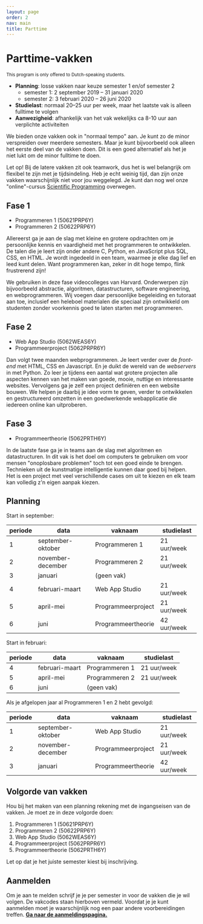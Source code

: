 ```yaml
---
layout: page
order: 2
nav: main
title: Parttime
---
```



# Parttime-vakken

<small>This program is only offered to Dutch-speaking students.</small>

- **Planning**: losse vakken naar keuze semester 1 en/of semester 2
    - semester 1: 2 september 2019 – 31 januari 2020
    - semester 2: 3 februari 2020 – 26 juni 2020
- **Studielast**: normaal 20–25 uur per week, maar het laatste vak is alleen fulltime te volgen
- **Aanwezigheid**: afhankelijk van het vak wekelijks ca 8-10 uur aan verplichte activiteiten

We bieden onze vakken ook in "normaal tempo" aan. Je kunt zo de minor verspreiden over meerdere semesters. Maar je kunt bijvoorbeeld ook alleen het eerste deel van de vakken doen. Dit is een goed alternatief als het je niet lukt om de minor fulltime te doen.

Let op! Bij de latere vakken zit ook teamwork, dus het is wel belangrijk om flexibel te zijn met je tijdsindeling. Heb je echt weinig tijd, dan zijn onze vakken waarschijnlijk niet voor jou weggelegd. Je kunt dan nog wel onze "online"-cursus [Scientific Programming](/scientific) overwegen.


## Fase 1

- Programmeren 1 (50621PRP6Y)
- Programmeren 2 (50622PRP6Y)

Allereerst ga je aan de slag met kleine en grotere opdrachten om je persoonlijke kennis en vaardigheid met het programmeren te ontwikkelen. De talen die je leert zijn onder andere C, Python, en JavaScript plus SQL, CSS, en HTML. Je wordt ingedeeld in een team, waarmee je elke dag lief en leed kunt delen. Want programmeren kan, zeker in dit hoge tempo, flink frustrerend zijn!

We gebruiken in deze fase videocolleges van Harvard. Onderwerpen zijn bijvoorbeeld abstractie, algoritmen, datastructuren, software engineering, en webprogrammeren. Wij voegen daar persoonlijke begeleiding en tutoraat aan toe, inclusief een heleboel materialen die speciaal zijn ontwikkeld om studenten zonder voorkennis goed te laten starten met programmeren.


## Fase 2

- Web App Studio (5062WEAS6Y)
- Programmeerproject (5062PRPR6Y)

Dan volgt twee maanden webprogrammeren. Je leert verder over de *front-end* met HTML, CSS en Javascript. En je duikt de wereld van de *webservers* in met Python. Zo leer je tijdens een aantal wat grotere projecten alle aspecten kennen van het maken van goede, mooie, nuttige en interessante websites. Vervolgens ga je zelf een project definiëren en een website bouwen. We helpen je daarbij je idee vorm te geven, verder te ontwikkelen en gestructureerd omzetten in een goedwerkende webapplicatie die iedereen online kan uitproberen.


## Fase 3

- Programmeertheorie (5062PRTH6Y)

In de laatste fase ga je in teams aan de slag met algoritmen en datastructuren. In dit vak is het doel om computers te gebruiken om voor mensen "onoplosbare problemen" toch tot een goed einde te brengen. Technieken uit de kunstmatige intelligentie kunnen daar goed bij helpen. Het is een project met veel verschillende cases om uit te kiezen en elk team kan volledig z'n eigen aanpak kiezen.


## Planning

Start in september:

| periode | data              | vaknaam            | studielast  |  
| ------- | ----------------- | ------------------ | ----------- |  
| 1       | september-oktober | Programmeren 1     | 21 uur/week |  
| 2       | november-december | Programmeren 2     | 21 uur/week |  
| 3       | januari           | (geen vak)         |             |  
| 4       | februari-maart    | Web App Studio     | 21 uur/week |  
| 5       | april-mei         | Programmeerproject | 21 uur/week |  
| 6       | juni              | Programmeertheorie | 42 uur/week |  

Start in februari:

| periode | data           | vaknaam        | studielast  |  
| ------- | -------------- | -------------- | ----------- |  
| 4       | februari-maart | Programmeren 1 | 21 uur/week |  
| 5       | april-mei      | Programmeren 2 | 21 uur/week |  
| 6       | juni           | (geen vak)     |             |  

Als je afgelopen jaar al Programmeren 1 en 2 hebt gevolgd:

| periode | data              | vaknaam            | studielast  |  
| ------- | ----------------- | ------------------ | ----------- |  
| 1       | september-oktober | Web App Studio     | 21 uur/week |  
| 2       | november-december | Programmeerproject | 21 uur/week |  
| 3       | januari           | Programmeertheorie | 42 uur/week |  


## Volgorde van vakken

Hou bij het maken van een planning rekening met de ingangseisen van de vakken. Je moet ze in deze volgorde doen:

1. Programmeren 1 (50621PRP6Y)
2. Programmeren 2 (50622PRP6Y)
3. Web App Studio (5062WEAS6Y)
4. Programmeerproject (5062PRPR6Y)
5. Programmeertheorie (5062PRTH6Y)

Let op dat je het juiste semester kiest bij inschrijving.

## Aanmelden

Om je aan te melden schrijf je je per semester in voor de vakken die je wil volgen. De vakcodes staan hierboven vermeld. Voordat je je kunt aanmelden moet je waarschijnlijk nog een paar andere voorbereidingen treffen. **[Ga naar de aanmeldingspagina.](/aanmelden)**
